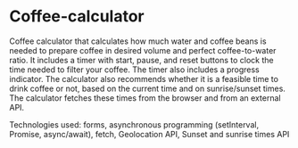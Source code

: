 # Coffee-calculator
Coffee calculator that calculates how much water and coffee beans is needed to prepare coffee in desired volume and perfect coffee-to-water ratio. It includes a timer with start, pause, and reset buttons to clock the time needed to filter your coffee. The timer also includes a progress indicator. The calculator also recommends whether it is a feasible time to drink coffee or not, based on the current time and on sunrise/sunset times. The calculator fetches these times from the browser and from an external API.

Technologies used: forms, asynchronous programming (setInterval, Promise, async/await), fetch, Geolocation API, Sunset and sunrise times API
